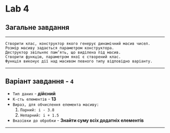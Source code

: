 # Lab 4

## Загальне завдання
----------
``` 
Створити клас, конструктор якого генерує динамічний масив чисел. 
Розмір масиву задається параметром конструктора. 
Деструктор звільняє пам’ять, що виділена під масив. 
Створити функцію, параметром якої є створений клас. 
Функція виконує дії над масивом певного типу відповідно варіанту.
```
----------
## Варіант завдання - **```4```**
- ```Тип даних``` - **дійсний**
- ```К-сть елементів``` - **13**
- ```Вираз, для обчислення елемента масиву: ```
    1. ```Парний: i - 3.8```
    2. ```Непарний: i + 1.5```
- ```Вказівки до обробки``` - **Знайти суму всіх додатніх елементів**
----------

 
